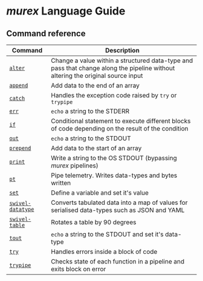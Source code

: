 # _murex_ Language Guide

## Command reference

| Command                   | Description |
| ------------------------- | ----------- |
|       [`alter`](alter.md) | Change a value within a structured data-type and pass that change along the pipeline without altering the original source input |
|     [`append`](append.md) | Add data to the end of an array |
|       [`catch`](catch.md) | Handles the exception code raised by `try` or `trypipe` |
|           [`err`](err.md) | `echo` a string to the STDERR |
|             [`if`](if.md) | Conditional statement to execute different blocks of code depending on the result of the condition |
|           [`out`](out.md) | `echo` a string to the STDOUT |
|   [`prepend`](prepend.md) | Add data to the start of an array |
|       [`print`](print.md) | Write a string to the OS STDOUT (bypassing _murex_ pipelines) |
|             [`pt`](pt.md) | Pipe telemetry. Writes data-types and bytes written |
|           [`set`](set.md) | Define a variable and set it's value |
| [`swivel-datatype`](swivel-datatype.md) | Converts tabulated data into a map of values for serialised data-types such as JSON and YAML |
| [`swivel-table`](swivel-table.md) | Rotates a table by 90 degrees |
|         [`tout`](tout.md) | `echo` a string to the STDOUT and set it's data-type |
|           [`try`](try.md) | Handles errors inside a block of code |
|   [`trypipe`](trypipe.md) | Checks state of each function in a pipeline and exits block on error |
